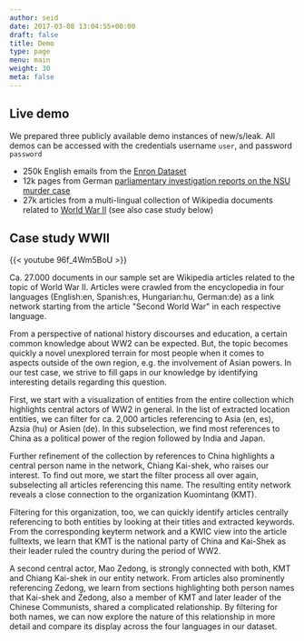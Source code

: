 ```yaml
---
author: seid
date: 2017-03-08 13:04:55+00:00
draft: false
title: Demo
type: page
menu: main
weight: 30
meta: false
---
```


## Live demo

We prepared three publicly available demo instances of new/s/leak. All demos can be accessed with the credentials username `user`, and password `password`

* 250k English emails from the [Enron Dataset](https://ltdemos.informatik.uni-hamburg.de/newsleak-enron)
* 12k pages from German [parliamentary investigation reports on the NSU murder case](https://ltdemos.informatik.uni-hamburg.de/newsleak-nsureports)
* 27k articles from a multi-lingual collection of Wikipedia documents related to [World War II](https://ltdemos.informatik.uni-hamburg.de/newsleak-nsureports) (see also case study below)

## Case study WWII

{{< youtube 96f_4Wm5BoU >}}

Ca. 27.000 documents in our sample set are Wikipedia articles related to the topic of World War II. Articles were crawled from the encyclopedia in four languages (English:en, Spanish:es, Hungarian:hu, German:de) as a link network starting from the article "Second World War" in each respective language.

From a perspective of national history discourses and education, a certain common knowledge about WW2 can be expected. But, the topic becomes quickly a novel unexplored terrain for most people when it comes to aspects outside of the own region, e.g. the involvement of Asian powers. In our test case, we strive to fill gaps in our knowledge by identifying interesting details regarding this question. 

First, we start with a visualization of entities from the entire collection which highlights central actors of WW2 in general. In the list of extracted location entities, we can filter for ca. 2,000 articles referencing to Asia (en, es), Azsia (hu) or Asien (de). In this subselection, we find most references to China as a political power of the region followed by India and Japan. 

Further refinement of the collection by references to China highlights a central person name in the network, Chiang Kai-shek, who raises our interest. To find out more, we start the filter process all over again, subselecting all articles referencing this name. The resulting entity network reveals a close connection to the organization Kuomintang (KMT). 

Filtering for this organization, too, we can quickly identify articles centrally referencing to both entities by looking at their titles and extracted keywords. From the corresponding keyterm network and a KWIC view into the article fulltexts, we learn that KMT is the national party of China and Kai-Shek as their leader ruled the country during the period of WW2. 

A second central actor, Mao Zedong, is strongly connected with both, KMT and Chiang Kai-shek in our entity network. From articles also prominently referencing Zedong, we learn from sections highlighting both person names that Kai-shek and Zedong, also a member of KMT and later leader of the Chinese Communists, shared a complicated relationship. By filtering for both names, we can now explore the nature of this relationship in more detail and compare its display across the four languages in our dataset.
